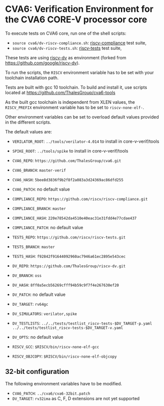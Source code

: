 # CVA6: Verification Environment for the CVA6 CORE-V processor core

To execute tests on CVA6 core, run one of the shell scripts:

- `source cva6/dv-riscv-compliance.sh`: [riscv-compliance](https://github.com/riscv/riscv-compliance) test suite,
- `source cva6/dv-riscv-tests.sh`: [riscv-tests](https://github.com/riscv/riscv-tests) test suite,

These tests are using [riscv-dv](https://github.com/ThalesGroup/riscv-dv)
as environment (forked from https://github.com/google/riscv-dv).

To run the scripts, the `RISCV` environment variable has to be set
with your toolchain installation path.

Tests are built with gcc 10 toolchain.
To build and install it, use scripts located at
https://github.com/ThalesGroup/cva6-tools

As the built gcc toolchain is independent from XLEN values,
the `RISCV_PREFIX` environment variable has to be set to `riscv-none-elf-`.

Other environment variables can be set to overload default values
provided in the different scripts.

The default values are:

- `VERILATOR_ROOT`: `../tools/verilator-4.014` to install in core-v-verif/tools
- `SPIKE_ROOT`: `../tools/spike` to install in core-v-verif/tools

- `CVA6_REPO`: `https://github.com/ThalesGroup/cva6.git`
- `CVA6_BRANCH`: `master-verif`
- `CVA6_HASH`: `5bee8d3836f9b2f8f2a083a3d24369ac86dfd255`
- `CVA6_PATCH`: no default value
- `COMPLIANCE_REPO`: `https://github.com/riscv/riscv-compliance.git`
- `COMPLIANCE_BRANCH`: `master`
- `COMPLIANCE_HASH`: `220e78542da4510e40eac31e31fdd4e77cdae437`
- `COMPLIANCE_PATCH`: no default value
- `TESTS_REPO`: `https://github.com/riscv/riscv-tests.git`
- `TESTS_BRANCH`: `master`
- `TESTS_HASH`: `f92842f91644092960ac7946a61ec2895e543cec`
- `DV_REPO`: `https://github.com/ThalesGroup/riscv-dv.git`
- `DV_BRANCH`: `oss`
- `DV_HASH`: `8ff0a5ecb56269cfff94b59c9f7f4e267630ef20`
- `DV_PATCH`: no default value

- `DV_TARGET`: `rv64gc`
- `DV_SIMULATORS`: `verilator,spike`
- `DV_TESTLISTS`: `../../tests/testlist_riscv-tests-$DV_TARGET-p.yaml ../../tests/testlist_riscv-tests-$DV_TARGET-v.yaml`
- `DV_OPTS`: no default value
- `RISCV_GCC`: `$RISCV/bin/riscv-none-elf-gcc`
- `RISCV_OBJCOPY`: `$RISCV/bin/riscv-none-elf-objcopy`

## 32-bit configuration
The following environment variables have to be modified.

- `CVA6_PATCH`: `../cva6/cva6-32bit.patch`
- `DV_TARGET`: `rv32ima` as C, F, D extensions are not yet supported

